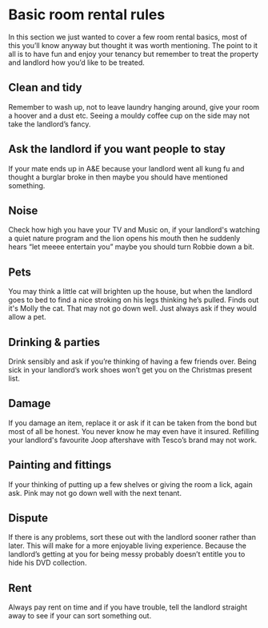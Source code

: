 Basic room rental rules
=======================

In this section we just wanted to cover a few room rental basics, most of this
you’ll know anyway but thought it was worth mentioning. The point to it all is
to have fun and enjoy your tenancy but remember to treat the property and
landlord how you’d like to be treated.


Clean and tidy
--------------
Remember to wash up, not to leave laundry hanging around, give your room a
hoover and a dust etc. Seeing a mouldy coffee cup on the side may not take the
landlord’s fancy.


Ask the landlord if you want people to stay
-------------------------------------------
If your mate ends up in A&E because your landlord went all kung fu and thought a
burglar broke in then maybe you should have mentioned something.


Noise
-----


Check how high you have your TV and Music on, if your landlord's watching a
quiet nature program and the lion opens his mouth then he suddenly hears “let
meeee entertain you” maybe you should turn Robbie down a bit.


Pets
----


You may think a little cat will brighten up the house, but when the landlord
goes to bed to find a nice stroking on his legs thinking he’s pulled. Finds out
it's Molly the cat. That may not go down well. Just always ask if they would
allow a pet.


Drinking & parties
------------------


Drink sensibly and ask if you’re thinking of having a few friends over. Being
sick in your landlord’s work shoes won’t get you on the Christmas present list.


Damage
------


If you damage an item, replace it or ask if it can be taken from the bond but
most of all be honest. You never know he may even have it insured. Refilling
your landlord's favourite Joop aftershave with Tesco’s brand may not work.


Painting and fittings
---------------------


If your thinking of putting up a few shelves or giving the room a lick, again
ask. Pink may not go down well with the next tenant.


Dispute
-------


If there is any problems, sort these out with the landlord sooner rather than
later. This will make for a more enjoyable living experience. Because the
landlord’s getting at you for being messy probably doesn’t entitle you to hide
his DVD collection.


Rent
----


Always pay rent on time and if you have trouble, tell the landlord straight away
to see if your can sort something out.

